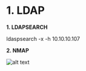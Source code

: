 # 1. LDAP

**1. LDAPSEARCH**

ldaspsearch -x -h 10.10.10.107

**2. NMAP**

![alt text](https://github.com/gajos112/OSCP/blob/main/images/1.PNG?raw=true)

